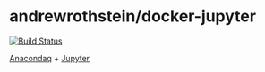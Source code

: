 andrewrothstein/docker-jupyter
===============
[![Build Status](https://travis-ci.org/andrewrothstein/docker-jupyter.svg?branch=master)](https://travis-ci.org/andrewrothstein/docker-jupyter)

[Anacondaq](https://www.continuum.io/anaconda-overview) + [Jupyter](https://jupyter.org/)
